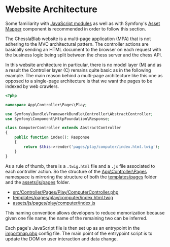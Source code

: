 # Website Architecture

Some familiarity with [JavaScript modules](https://developer.mozilla.org/en-US/docs/Web/JavaScript/Guide/Modules#importing_modules_using_import_maps) as well as with Symfony's [Asset Mapper](https://symfony.com/doc/current/frontend/asset_mapper.html) component is recommended in order to follow this section.

The ChesslaBlab website is a multi-page application (MPA) that is not adhering to the MVC architectural pattern. The controller actions are basically sending an HTML document to the browser on each request with the business logic being split between the chess server and the chess API.

In this website architecture in particular, there is no model layer (M) and as a result the Controller layer (C) remains quite basic as in the following example. The main reason behind a multi-page architecture like this one as opposed to a single-page architecture is that we want the pages to be indexed by web crawlers.

```php
<?php

namespace App\Controller\Pages\Play;

use Symfony\Bundle\FrameworkBundle\Controller\AbstractController;
use Symfony\Component\HttpFoundation\Response;

class ComputerController extends AbstractController
{
    public function index(): Response
    {
        return $this->render('pages/play/computer/index.html.twig');
    }
}
```

As a rule of thumb, there is a `.twig.html` file and a `.js` file associated to each controller action. So the structure of the [App\Controller\Pages](https://github.com/chesslablab/website/tree/main/src/Controller/Pages) namespace is mirroring the structure of both the [templates/pages](https://github.com/chesslablab/website/tree/main/templates/pages) folder and the [assets/js/pages](https://github.com/chesslablab/website/tree/main/assets/js/pages) folder.

- [src/Controller/Pages/Play/ComputerController.php](https://github.com/chesslablab/website/blob/main/src/Controller/Pages/Play/ComputerController.php)
- [templates/pages/play/computer/index.html.twig](https://github.com/chesslablab/website/blob/main/templates/pages/play/computer/index.html.twig)
- [assets/js/pages/play/computer/index.js](https://github.com/chesslablab/website/blob/main/assets/js/pages/play/computer/index.js)

This naming convention allows developers to reduce memorization because given one file name, the name of the remaining two can be inferred.

Each page's JavaScript file is then set up as an entrypoint in the [importmap.php](https://github.com/chesslablab/website/blob/main/importmap.php) config file. The main point of the entrypoint script is to update the DOM on user interaction and data change.
